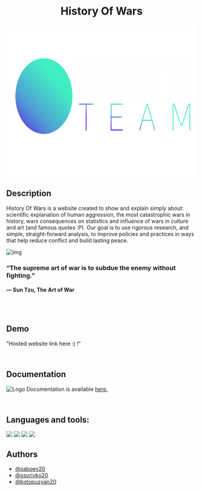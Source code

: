 <h1 align="center">History Of Wars</h1>

<p align="center">
<img height = "400" src = "https://github.com/ssurivko20/history-of-wars/blob/main/website/images/text-and-logo-white2.png" />
</p>


## Description
History Of Wars is a website created to show and explain simply about: scientific explanation of human aggression, the most catastrophic wars in history, wars consequences on statistics and influence of wars in culture and art (and famous quotes :P). Оur goal is to use rigorous research, and simple, straight-forward analysis, to improve policies and practices in ways that help reduce conflict and build lasting peace.



![Img](https://www.quizony.com/trojan-war-story/imageForSharing.jpg)


### “The supreme art of war is to subdue the enemy without fighting.” <br>
#### ― Sun Tzu, The Art of War

<br>
<br>

## Demo

"Hosted website link here :) !"

<br>

## Documentation 

<img src="https://github.com/othneildrew/Best-README-Template/blob/master/images/logo.png?raw=true" alt="Logo" width="20" height="20"> Documentation is available [here.](https://linktodocumentation) <br>


<br>

## Languages and tools:

<p align="left"> 
    <img src="https://img.icons8.com/color/48/000000/html-5.png"/> 
    <img src="https://img.icons8.com/color/48/000000/css3.png"/> 
    <img height = "50px" src="https://img.icons8.com/color/344/javascript--v1.png"/>
    <img src="https://img.icons8.com/color/48/000000/visual-studio-code-2019.png"/>

  

<br>

## Authors

- [@saboev20](https://www.github.com/saboev20)
- [@ssurivko20](https://www.github.com/@ssurivko20)
- [@bstopuzyan20](https://www.github.com/@bstopuzyan20)
